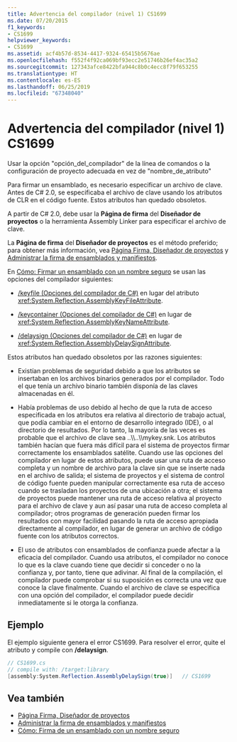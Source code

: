 ```yaml
---
title: Advertencia del compilador (nivel 1) CS1699
ms.date: 07/20/2015
f1_keywords:
- CS1699
helpviewer_keywords:
- CS1699
ms.assetid: acf4b57d-8534-4417-9324-65415b5676ae
ms.openlocfilehash: f552f4f92ca069bf93ecc2e51746b26ef4ac35a2
ms.sourcegitcommit: 127343afce8422bfa944c8b0c4ecc8f79f653255
ms.translationtype: HT
ms.contentlocale: es-ES
ms.lasthandoff: 06/25/2019
ms.locfileid: "67348040"
---
```

# <a name="compiler-warning-level-1-cs1699"></a>Advertencia del compilador (nivel 1) CS1699
Usar la opción "opción_del_compilador" de la línea de comandos o la configuración de proyecto adecuada en vez de "nombre_de_atributo"  
  
 Para firmar un ensamblado, es necesario especificar un archivo de clave. Antes de C# 2.0, se especificaba el archivo de clave usando los atributos de CLR en el código fuente. Estos atributos han quedado obsoletos.  
  
 A partir de C# 2.0, debe usar la **Página de firma** del **Diseñador de proyectos** o la herramienta Assembly Linker para especificar el archivo de clave.  
  
 La **Página de firma** del **Diseñador de proyectos** es el método preferido; para obtener más información, vea [Página Firma, Diseñador de proyectos](/visualstudio/ide/reference/signing-page-project-designer) y [Administrar la firma de ensamblados y manifiestos](/visualstudio/ide/managing-assembly-and-manifest-signing).  
  
 En [Cómo: Firmar un ensamblado con un nombre seguro](../../../framework/app-domains/how-to-sign-an-assembly-with-a-strong-name.md) se usan las opciones del compilador siguientes:  
  
- [/keyfile (Opciones del compilador de C#)](../../../csharp/language-reference/compiler-options/keyfile-compiler-option.md) en lugar del atributo <xref:System.Reflection.AssemblyKeyFileAttribute>.  
  
- [/keycontainer (Opciones del compilador de C#)](../../../csharp/language-reference/compiler-options/keycontainer-compiler-option.md) en lugar de <xref:System.Reflection.AssemblyKeyNameAttribute>.  
  
- [/delaysign (Opciones del compilador de C#)](../../../csharp/language-reference/compiler-options/delaysign-compiler-option.md) en lugar de <xref:System.Reflection.AssemblyDelaySignAttribute>.  
  
 Estos atributos han quedado obsoletos por las razones siguientes:  
  
- Existían problemas de seguridad debido a que los atributos se insertaban en los archivos binarios generados por el compilador. Todo el que tenía un archivo binario también disponía de las claves almacenadas en él.  
  
- Había problemas de uso debido al hecho de que la ruta de acceso especificada en los atributos era relativa al directorio de trabajo actual, que podía cambiar en el entorno de desarrollo integrado (IDE), o al directorio de resultados. Por lo tanto, la mayoría de las veces es probable que el archivo de clave sea ..\\\\..\\\mykey.snk. Los atributos también hacían que fuera más difícil para el sistema de proyectos firmar correctamente los ensamblados satélite. Cuando use las opciones del compilador en lugar de estos atributos, puede usar una ruta de acceso completa y un nombre de archivo para la clave sin que se inserte nada en el archivo de salida; el sistema de proyectos y el sistema de control de código fuente pueden manipular correctamente esa ruta de acceso cuando se trasladan los proyectos de una ubicación a otra; el sistema de proyectos puede mantener una ruta de acceso relativa al proyecto para el archivo de clave y aun así pasar una ruta de acceso completa al compilador; otros programas de generación pueden firmar los resultados con mayor facilidad pasando la ruta de acceso apropiada directamente al compilador, en lugar de generar un archivo de código fuente con los atributos correctos.  
  
- El uso de atributos con ensamblados de confianza puede afectar a la eficacia del compilador. Cuando usa atributos, el compilador no conoce lo que es la clave cuando tiene que decidir si conceder o no la confianza y, por tanto, tiene que adivinar. Al final de la compilación, el compilador puede comprobar si su suposición es correcta una vez que conoce la clave finalmente. Cuando el archivo de clave se especifica con una opción del compilador, el compilador puede decidir inmediatamente si le otorga la confianza.  
  
## <a name="example"></a>Ejemplo  
 El ejemplo siguiente genera el error CS1699. Para resolver el error, quite el atributo y compile con **/delaysign**.  
  
```csharp  
// CS1699.cs  
// compile with: /target:library  
[assembly:System.Reflection.AssemblyDelaySign(true)]   // CS1699  
```  
  
## <a name="see-also"></a>Vea también

- [Página Firma, Diseñador de proyectos](/visualstudio/ide/reference/signing-page-project-designer)
- [Administrar la firma de ensamblados y manifiestos](/visualstudio/ide/managing-assembly-and-manifest-signing)
- [Cómo: Firma de un ensamblado con un nombre seguro](../../../framework/app-domains/how-to-sign-an-assembly-with-a-strong-name.md)

